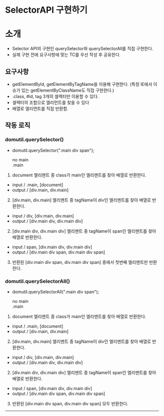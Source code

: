 SelectorAPI 구현하기
===============

# 소개

- Selector API의 구현인 querySelector와 querySelectorAll를 직접 구현한다.
- 실제 구현 전에 요구사항에 맞는 TC를 우선 작성 후 공유한다.

## 요구사항
- getElementById, getElementByTagName을 이용해 구현한다. (특정 IE에서 이슈가 있는 getElementByClassName도 직접 구현한다.)
- .class, #id, tag 3개의 셀렉터만 이용할 수 있다.
- 셀렉터의 조합으로 엘리먼트를 찾을 수 있다
- 배열로 엘리먼트를 직접 반환함.

## 작동 로직

### domutil.querySelector()

- domutil.querySelector(".main div span");

    <div id="cont" class="main">
        <div>
            <span>no main</span>
        </div>
    </div>
    <div class="main">
        <div>
            <span>.main</span>
        </div>
    </div>

1. document 엘리멘트 중 class가 main인 엘리멘트를 찾아 배열로 반환한다.
  - input / .main, [document]
  - output / [div.main, div.main]
2. [div.main, div.main] 엘리멘트 중 tagName이 div인 엘리멘트를 찾아 배열로 반환한다.
  - input / div, [div.main, div.main]
  - output / [div.main div, div.main div]
2. [div.main div, div.main div] 엘리멘트 중 tagName이 span인 엘리멘트를 찾아 배열로 반환한다.
  - input / span, [div.main div, div.main div]
  - output / [div.main div span, div.main div span]
3. 반환된 [div.main div span, div.main div span] 중에서 첫번째 엘리멘트만 반환한다.



### domutil.querySelectorAll()

- domutil.querySelectorAll(".main div span");

    <div id="cont" class="main">
        <div>
            <span>no main</span>
        </div>
    </div>
    <div class="main">
        <div>
            <span>.main</span>
        </div>
    </div>


1. document 엘리멘트 중 class가 main인 엘리멘트를 찾아 배열로 반환한다.
  - input / .main, [document]
  - output / [div.main, div.main]
2. [div.main, div.main] 엘리멘트 중 tagName이 div인 엘리멘트를 찾아 배열로 반환한다.
  - input / div, [div.main, div.main]
  - output / [div.main div, div.main div]
2. [div.main div, div.main div] 엘리멘트 중 tagName이 span인 엘리멘트를 찾아 배열로 반환한다.
  - input / span, [div.main div, div.main div]
  - output / [div.main div span, div.main div span]
3. 반환된 [div.main div span, div.main div span] 모두 반환한다.


- - -
